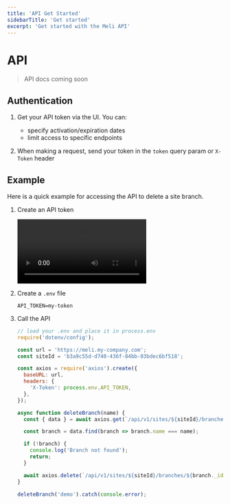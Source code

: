 ```yaml
---
title: 'API Get Started'
sidebarTitle: 'Get started'
excerpt: 'Get started with the Meli API'
---
```


# API

> API docs coming soon

## Authentication

1. Get your API token via the UI. You can:
    - specify activation/expiration dates 
    - limit access to specific endpoints

1. When making a request, send your token in the `token` query param or `X-Token` header

## Example

Here is a quick example for accessing the API to delete a site branch.

1. Create an API token

    <video controls>
      <source src="/media/create-api-token.mp4" type="video/mp4" />
    </video>

2. Create a `.env` file

    <div class="code-group">
    
    ```dotenv
    API_TOKEN=my-token
    ```
    
    </div>

3. Call the API

    <div class="code-group">
    
    ```js
    // load your .env and place it in process.env
    require('dotenv/config');
    
    const url = 'https://meli.my-company.com';
    const siteId = 'b3a9c55d-d740-436f-84bb-03bdec6bf518';
    
    const axios = require('axios').create({
      baseURL: url,
      headers: {
        'X-Token': process.env.API_TOKEN,
      },
    });
    
    async function deleteBranch(name) {
      const { data } = await axios.get(`/api/v1/sites/${siteId}/branches`);
    
      const branch = data.find(branch => branch.name === name);
    
      if (!branch) {
        console.log('Branch not found');
        return;
      }
    
      await axios.delete(`/api/v1/sites/${siteId}/branches/${branch._id}`);
    }
    
    deleteBranch('demo').catch(console.error);
    ```
    
    </div>
